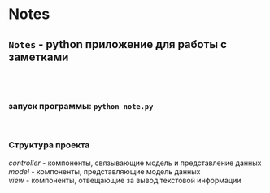 # **Notes**

## `Notes` - python приложение для работы с заметками
<br>
<br>

### запуск программы: `python note.py`

<br>

### Структура проекта

_controller_ - компоненты, связывающие модель и представление данных<br/>
_model_ - компоненты, представляющие модель данных<br/>
_view_ - компоненты, отвещающие за вывод текстовой информации<br/>

<br>